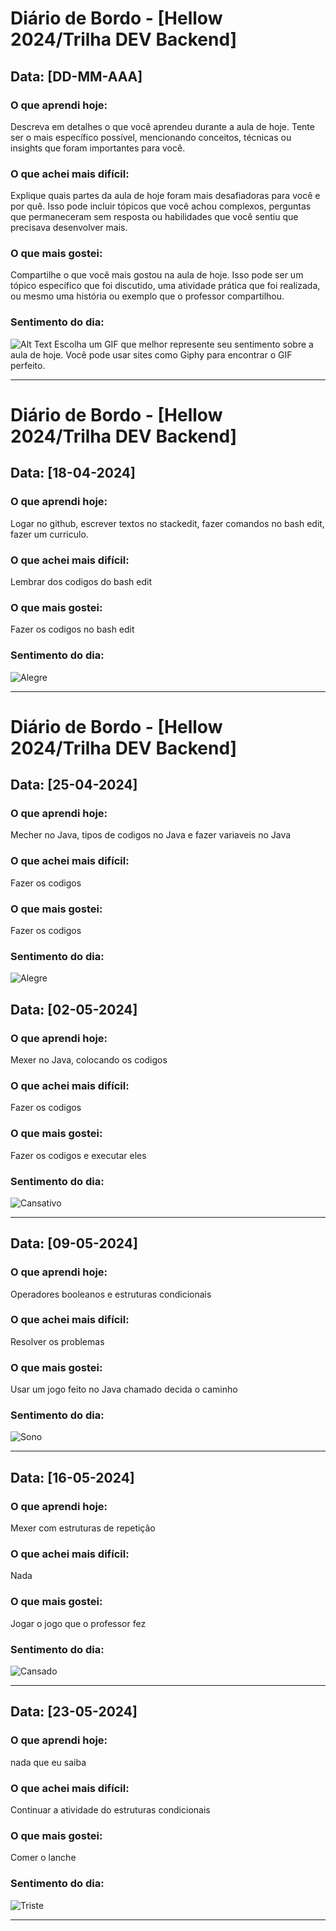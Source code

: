 # Diário de Bordo - [Hellow 2024/Trilha DEV Backend]

## Data: [DD-MM-AAA]

### O que aprendi hoje:
Descreva em detalhes o que você aprendeu durante a aula de hoje. Tente ser o mais específico possível, mencionando conceitos, técnicas ou insights que foram importantes para você.

### O que achei mais difícil:
Explique quais partes da aula de hoje foram mais desafiadoras para você e por quê. Isso pode incluir tópicos que você achou complexos, perguntas que permaneceram sem resposta ou habilidades que você sentiu que precisava desenvolver mais.

### O que mais gostei:
Compartilhe o que você mais gostou na aula de hoje. Isso pode ser um tópico específico que foi discutido, uma atividade prática que foi realizada, ou mesmo uma história ou exemplo que o professor compartilhou.

### Sentimento do dia:
![Alt Text](URL_DO_GIF)
Escolha um GIF que melhor represente seu sentimento sobre a aula de hoje. Você pode usar sites como Giphy para encontrar o GIF perfeito.

---

# Diário de Bordo - [Hellow 2024/Trilha DEV Backend]

## Data: [18-04-2024]

### O que aprendi hoje:
Logar no github, escrever textos no stackedit, fazer comandos no bash edit, fazer um curriculo.

### O que achei mais difícil:
Lembrar dos codigos do bash edit

### O que mais gostei:
Fazer os codigos no bash edit

### Sentimento do dia:
![Alegre](https://media.giphy.com/media/v1.Y2lkPTc5MGI3NjExaXR1MmF5MmNzeDZubmx0cWFobXA0OGhxeGd5amN6ZXd2bDk5aXF3bSZlcD12MV9naWZzX3NlYXJjaCZjdD1n/tRoH9EYLs3lok/giphy.gif)

---

# Diário de Bordo - [Hellow 2024/Trilha DEV Backend]

## Data: [25-04-2024]

### O que aprendi hoje:
Mecher no Java, tipos de codigos no Java e fazer variaveis no Java

### O que achei mais difícil:
Fazer os codigos

### O que mais gostei:
Fazer os codigos

### Sentimento do dia:
![Alegre](https://media.giphy.com/media/13ByqbM0hgfN7y/giphy.gif?cid=ecf05e47d9q4klqynflvxgecozyieibmjf07bzcujrq4h6eq&ep=v1_gifs_search&rid=giphy.gif&ct=g)



## Data: [02-05-2024]

### O que aprendi hoje:
Mexer no Java, colocando os codigos

### O que achei mais difícil:
Fazer os codigos

### O que mais gostei:
Fazer os codigos e executar eles

### Sentimento do dia:
![Cansativo](https://media.giphy.com/media/gwjociZExlDqAJWXgO/giphy.gif?cid=ecf05e47wdqsxwtr7h9hu4dbkrxvnpoiwo7iik2xng76qokc&ep=v1_gifs_search&rid=giphy.gif&ct=g)


---

## Data: [09-05-2024]

### O que aprendi hoje:
Operadores booleanos e estruturas condicionais

### O que achei mais difícil:
Resolver os problemas

### O que mais gostei:
Usar um jogo feito no Java chamado decida o caminho

### Sentimento do dia:
![Sono](https://media.giphy.com/media/CydKHIihBxqlQEUvEO/giphy.gif?cid=ecf05e47f77bxha3kw9sm1lt3k43y7dxy1olt851wgb0cyka&ep=v1_gifs_search&rid=giphy.gif&ct=g)

---

## Data: [16-05-2024]

### O que aprendi hoje:
Mexer com estruturas de repetição

### O que achei mais difícil:
Nada

### O que mais gostei:
Jogar o jogo que o professor fez

### Sentimento do dia:
![Cansado](https://media.giphy.com/media/10PaIQMR3HH3fq/giphy.gif?cid=790b76118ssxdz0n82vwkmxdbzsuxhavmrvuxujw080unebg&ep=v1_gifs_search&rid=giphy.gif&ct=g)

---

## Data: [23-05-2024]

### O que aprendi hoje:
nada que eu saiba

### O que achei mais difícil:
Continuar a atividade do estruturas condicionais

### O que mais gostei:
Comer o lanche

### Sentimento do dia:
![Triste](https://media.giphy.com/media/cfuL5gqFDreXxkWQ4o/giphy.gif?cid=ecf05e47azek2fyyq0pz3j0acoxb6y2nruwj1fujgicfxig4&ep=v1_gifs_search&rid=giphy.gif&ct=g)

---